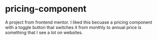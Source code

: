 # pricing-component
A project from frontend mentor. I liked this becuase a pricing component with a toggle button that switches it from monthly to annual price is something that I see a lot on websites.
